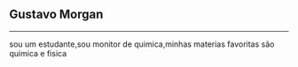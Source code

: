 ## Gustavo Morgan ##
---
 sou um estudante,sou monitor de quimica,minhas materias favoritas são quimica e fisica 
 
